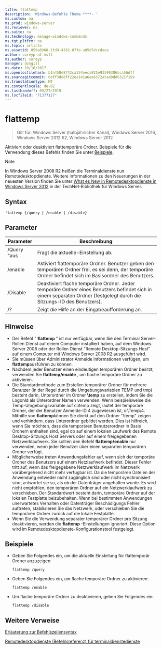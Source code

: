 ```yaml
---
title: flattemp
description: 'Windows-Befehle Thema ****- '
ms.custom: na
ms.prod: windows-server
ms.reviewer: na
ms.suite: na
ms.technology: manage-windows-commands
ms.tgt_pltfrm: na
ms.topic: article
ms.assetid: 059a0960-1fd9-4382-87fe-a85d5dccdaea
author: coreyp-at-msft
ms.author: coreyp
manager: dongill
ms.date: 10/16/2017
ms.openlocfilehash: b1a458e8742ca354eeca821e93590386bca56dff
ms.sourcegitcommit: 6aff3d88ff22ea141a6ea6572a5ad8dd6321f199
ms.translationtype: MT
ms.contentlocale: de-DE
ms.lasthandoff: 09/27/2019
ms.locfileid: "71377127"
---
```

# <a name="flattemp"></a>flattemp

>Gilt für: Windows Server (halbjährlicher Kanal), Windows Server 2016, Windows Server 2012 R2, Windows Server 2012

Aktiviert oder deaktiviert flattemporäre Ordner.
Beispiele für die Verwendung dieses Befehls finden Sie unter [Beispiele](#BKMK_examples).

> [!NOTE]
> In Windows Server 2008 R2 heißen die Terminaldienste nun Remotedesktopdienste. Weitere Informationen zu den Neuerungen in der neuesten Version finden Sie unter [What es New in Remotedesktopdienste in Windows Server 2012](https://technet.microsoft.com/library/hh831527) in der TechNet-Bibliothek für Windows Server.

## <a name="syntax"></a>Syntax
```
flattemp {/query | /enable | /disable}
```

## <a name="parameters"></a>Parameter
|Parameter|Beschreibung|
|-------|--------|
|/Query "aus|Fragt die aktuelle-Einstellung ab.|
|/enable|Aktiviert flattemporäre Ordner. Benutzer geben den temporären Ordner frei, es sei denn, der temporäre Ordner befindet sich im Basisordner des Benutzers.|
|/Disable|Deaktiviert flache temporäre Ordner. Jeder temporäre Ordner eines Benutzers befindet sich in einem separaten Ordner (festgelegt durch die Sitzungs-ID des Benutzers).|
|/?|Zeigt die Hilfe an der Eingabeaufforderung an.|

## <a name="remarks"></a>Hinweise
-   Der Befehl " **flattemp** " ist nur verfügbar, wenn Sie den Terminal Server-Rollen Dienst auf einem Computer installiert haben, auf dem Windows Server 2008 oder der Rollen Dienst "Remote Desktop-Sitzungs Host" auf einem Computer mit Windows Server 2008 R2 ausgeführt wird.
-   Sie müssen über Administrator Anmelde Informationen verfügen, um **flattemp**ausführen zu können.
-   Nachdem jeder Benutzer einen eindeutigen temporären Ordner besitzt, verwenden Sie **flattemp/enable** , um flache temporäre Ordner zu aktivieren.
-   Die Standardmethode zum Erstellen temporärer Ordner für mehrere Benutzer (in der Regel durch die Umgebungsvariablen TEMP und tmp) besteht darin, Unterordner im Ordner **\temp** zu erstellen, indem Sie die LogonId als Unterordner Namen verwenden. Wenn beispielsweise die Temp-Umgebungsvariable auf c:\temp zeigt, lautet der temporäre Ordner, der der Benutzer Anmelde-ID 4 zugewiesen ist, c:\Temp\4. Mithilfe von **flattemp**können Sie direkt auf den Ordner "\temp" zeigen und verhindern, dass Unterordner gebildet werden. Dies ist hilfreich, wenn Sie möchten, dass die temporären Benutzerordner in Basis Ordnern enthalten sind, egal ob auf einem lokalen Laufwerk des Remote Desktop-Sitzungs Host Servers oder auf einem freigegebenen Netzwerklaufwerk. Sie sollten den Befehl **flattemp/enable** nur verwenden, wenn jeder Benutzer über einen separaten temporären Ordner verfügt.
-   Möglicherweise treten Anwendungsfehler auf, wenn sich der temporäre Ordner des Benutzers auf einem Netzlaufwerk befindet. Dieser Fehler tritt auf, wenn das freigegebene Netzwerklaufwerk im Netzwerk vorübergehend nicht mehr verfügbar ist. Da die temporären Dateien der Anwendung entweder nicht zugänglich sind oder nicht synchronisiert sind, antwortet sie so, als ob der Datenträger angehalten wurde. Es wird nicht empfohlen, den temporären Ordner auf ein Netzwerklaufwerk zu verschieben. Der Standardwert besteht darin, temporäre Ordner auf der lokalen Festplatte beizubehalten. Wenn bei bestimmten Anwendungen unerwartetes Verhalten oder Datenträger Beschädigungs Fehler auftreten, stabilisieren Sie das Netzwerk, oder verschieben Sie die temporären Ordner zurück auf die lokale Festplatte.
-   Wenn Sie die Verwendung separater temporärer Ordner pro Sitzung deaktivieren, werden die **flattemp** -Einstellungen ignoriert. Diese Option wird im Remotedesktopdienste-Konfigurationstool festgelegt.

## <a name="BKMK_examples"></a>Beispiele
-   Geben Sie Folgendes ein, um die aktuelle Einstellung für flattemporär Ordner anzuzeigen:
    ```
    flattemp /query
    ```
-   Geben Sie Folgendes ein, um flache temporäre Ordner zu aktivieren:
    ```
    flattemp /enable
    ```
-   Um flache temporäre Ordner zu deaktivieren, geben Sie Folgendes ein:
    ```
    flattemp /disable
    ```

## <a name="additional-references"></a>Weitere Verweise
[Erläuterung zur Befehlszeilensyntax](command-line-syntax-key.md)

[Remotedesktopdienste &#40;Befehlsreferenz&#41; für terminaldienstedienste](remote-desktop-services-terminal-services-command-reference.md)

